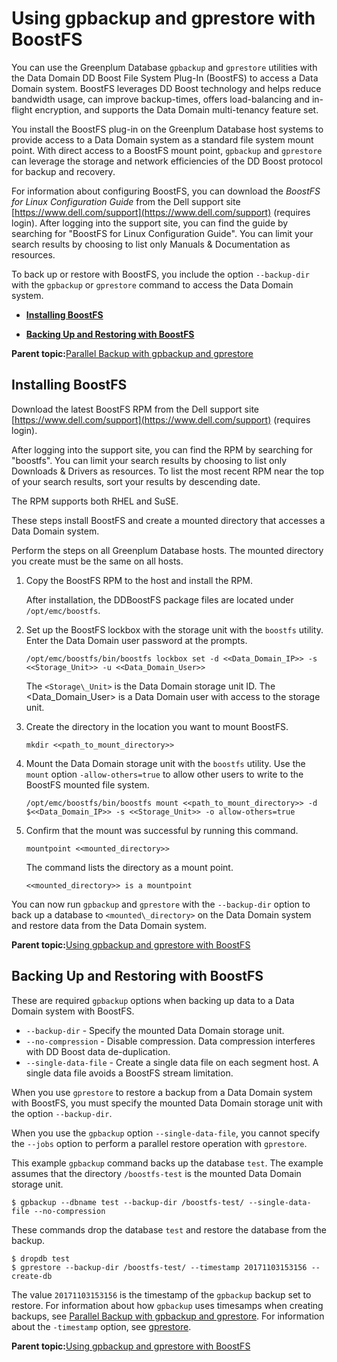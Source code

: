 # Using gpbackup and gprestore with BoostFS 

You can use the Greenplum Database `gpbackup` and `gprestore` utilities with the Data Domain DD Boost File System Plug-In \(BoostFS\) to access a Data Domain system. BoostFS leverages DD Boost technology and helps reduce bandwidth usage, can improve backup-times, offers load-balancing and in-flight encryption, and supports the Data Domain multi-tenancy feature set.

You install the BoostFS plug-in on the Greenplum Database host systems to provide access to a Data Domain system as a standard file system mount point. With direct access to a BoostFS mount point, `gpbackup` and `gprestore` can leverage the storage and network efficiencies of the DD Boost protocol for backup and recovery.

For information about configuring BoostFS, you can download the *BoostFS for Linux Configuration Guide* from the Dell support site [https://www.dell.com/support](https://www.dell.com/support) \(requires login\). After logging into the support site, you can find the guide by searching for "BoostFS for Linux Configuration Guide". You can limit your search results by choosing to list only Manuals & Documentation as resources.

To back up or restore with BoostFS, you include the option `--backup-dir` with the `gpbackup` or `gprestore` command to access the Data Domain system.

-   **[Installing BoostFS](../managing/backup-boostfs.html)**  

-   **[Backing Up and Restoring with BoostFS](../managing/backup-boostfs.html)**  


**Parent topic:**[Parallel Backup with gpbackup and gprestore](../managing/backup-gpbackup.html)

## Installing BoostFS 

Download the latest BoostFS RPM from the Dell support site [https://www.dell.com/support](https://www.dell.com/support) \(requires login\).

After logging into the support site, you can find the RPM by searching for "boostfs". You can limit your search results by choosing to list only Downloads & Drivers as resources. To list the most recent RPM near the top of your search results, sort your results by descending date.

The RPM supports both RHEL and SuSE.

These steps install BoostFS and create a mounted directory that accesses a Data Domain system.

Perform the steps on all Greenplum Database hosts. The mounted directory you create must be the same on all hosts.

1.  Copy the BoostFS RPM to the host and install the RPM.

    After installation, the DDBoostFS package files are located under `/opt/emc/boostfs`.

2.  Set up the BoostFS lockbox with the storage unit with the `boostfs` utility. Enter the Data Domain user password at the prompts.

    ```
    /opt/emc/boostfs/bin/boostfs lockbox set -d <<Data_Domain_IP>> -s <<Storage_Unit>> -u <<Data_Domain_User>>
    ```

    The `<Storage\_Unit>` is the Data Domain storage unit ID. The <Data\_Domain\_User\> is a Data Domain user with access to the storage unit.

3.  Create the directory in the location you want to mount BoostFS.

    ```
    mkdir <<path_to_mount_directory>>
    ```

4.  Mount the Data Domain storage unit with the `boostfs` utility. Use the `mount` option `-allow-others=true` to allow other users to write to the BoostFS mounted file system.

    ```
    /opt/emc/boostfs/bin/boostfs mount <<path_to_mount_directory>> -d $<<Data_Domain_IP>> -s <<Storage_Unit>> -o allow-others=true
    ```

5.  Confirm that the mount was successful by running this command.

    ```
    mountpoint <<mounted_directory>>
    ```

    The command lists the directory as a mount point.

    ```
    <<mounted_directory>> is a mountpoint
    ```


You can now run `gpbackup` and `gprestore` with the `--backup-dir` option to back up a database to `<mounted\_directory>` on the Data Domain system and restore data from the Data Domain system.

**Parent topic:**[Using gpbackup and gprestore with BoostFS](../managing/backup-boostfs.html)

## Backing Up and Restoring with BoostFS 

These are required `gpbackup` options when backing up data to a Data Domain system with BoostFS.

-   `--backup-dir` - Specify the mounted Data Domain storage unit.
-   `--no-compression` - Disable compression. Data compression interferes with DD Boost data de-duplication.
-   `--single-data-file` - Create a single data file on each segment host. A single data file avoids a BoostFS stream limitation.

When you use `gprestore` to restore a backup from a Data Domain system with BoostFS, you must specify the mounted Data Domain storage unit with the option `--backup-dir`.

When you use the `gpbackup` option `--single-data-file`, you cannot specify the `--jobs` option to perform a parallel restore operation with `gprestore`.

This example `gpbackup` command backs up the database `test`. The example assumes that the directory `/boostfs-test` is the mounted Data Domain storage unit.

```
$ gpbackup --dbname test --backup-dir /boostfs-test/ --single-data-file --no-compression
```

These commands drop the database `test` and restore the database from the backup.

```
$ dropdb test
$ gprestore --backup-dir /boostfs-test/ --timestamp 20171103153156 --create-db
```

The value `20171103153156` is the timestamp of the `gpbackup` backup set to restore. For information about how `gpbackup` uses timesamps when creating backups, see [Parallel Backup with gpbackup and gprestore](backup-gpbackup.html). For information about the `-timestamp` option, see [gprestore](../../utility_guide/admin_utilities/gprestore.html).

**Parent topic:**[Using gpbackup and gprestore with BoostFS](../managing/backup-boostfs.html)

